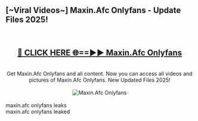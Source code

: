 <h2>[~Viral Videos~] Maxin.Afc Onlyfans - Update Files 2025!</h2>
<br>
<div align="center">
<h2><a href="https://betterlinks.top/A2PfLJ" rel="nofollow">🔴 CLICK HERE 🌐==►► Maxin.Afc Onlyfans</a></h2>
<br>
Get Maxin.Afc Onlyfans and all content. Now you can access all videos and pictures of Maxin.Afc Onlyfans. New Updated Files 2025!
<br>
<br>
<a href="https://betterlinks.top/A2PfLJ" rel="nofollow" data-target="animated-image.originalLink"><img src="https://i.ibb.co.com/WyWwxjT/player-gif2.gif" alt="Maxin.Afc Onlyfans" style="max-width: 100%; display: inline-block;" data-target="animated-image.originalImage"></a>
</div>
<br>
maxin.afc onlyfans leaks<br>
maxin.afc onlyfans leaked